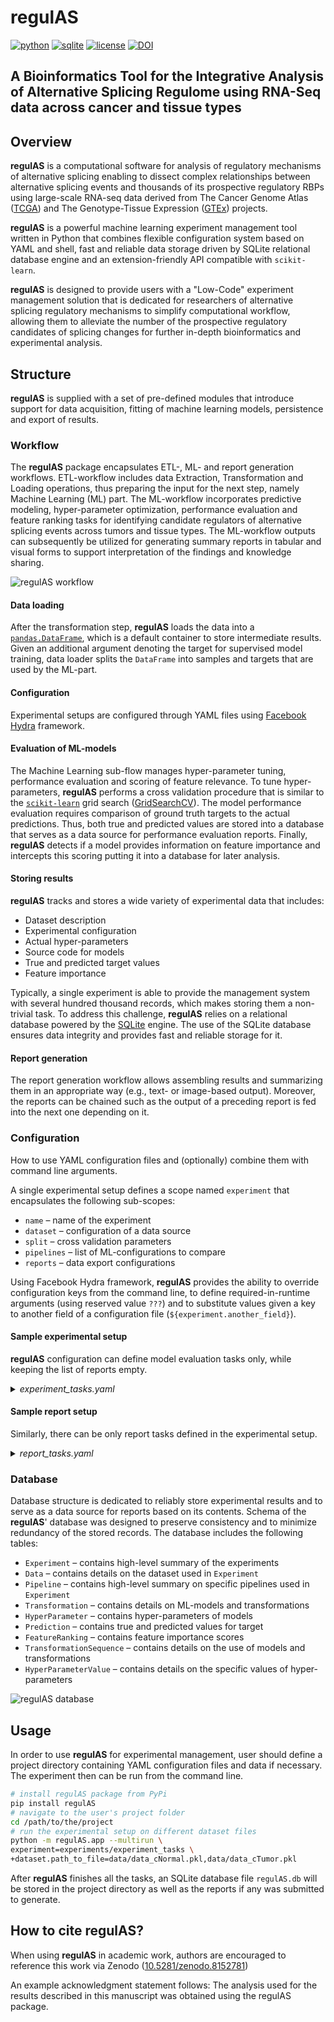 # regulAS
[![python](https://img.shields.io/badge/Python_3.7+-blue?logo=python&logoColor=white)](https://www.python.org/)
[![sqlite](https://img.shields.io/badge/SQLite-%2307405e.svg?logo=sqlite&logoColor=white)](https://sqlite.org/)
[![license](https://img.shields.io/badge/License-MIT-green.svg?labelColor=gray)](https://github.com/slipnitskaya/regulAS/blob/master/LICENSE)
[![DOI](https://zenodo.org/badge/DOI/10.5281/zenodo.8152781.svg)](https://doi.org/10.5281/zenodo.8152781)

## A Bioinformatics Tool for the Integrative Analysis of Alternative Splicing Regulome using RNA-Seq data across cancer and tissue types

## Overview

**regulAS** is a computational software for analysis of regulatory mechanisms of alternative splicing enabling to 
dissect complex relationships between alternative splicing events and thousands of its prospective regulatory RBPs using large-scale RNA-seq data derived 
from The Cancer Genome Atlas ([TCGA](https://www.cancer.gov/tcga)) and The Genotype-Tissue Expression ([GTEx](http://www.gtexportal.org/)) projects.


**regulAS** is a powerful machine learning experiment management tool written in Python that combines
flexible configuration system based on YAML and shell, fast and reliable data storage
driven by SQLite relational database engine and an extension-friendly API compatible
with `scikit-learn`.

**regulAS** is designed to provide users with a "Low-Code" experiment management solution that is 
dedicated for researchers of alternative splicing regulatory mechanisms to simplify computational workflow, 
allowing them to alleviate the number of the prospective regulatory candidates of splicing changes for further 
in-depth bioinformatics and experimental analysis.
 

## Structure

**regulAS** is supplied with a set of pre-defined modules that introduce support for data
acquisition, fitting of machine learning models, persistence and export of results.

### Workflow

The **regulAS** package encapsulates ETL-, ML- and report generation workflows.
ETL-workflow includes data Extraction, Transformation and Loading operations,
thus preparing the input for the next step, namely Machine Learning (ML) part.
The ML-workflow incorporates predictive modeling, hyper-parameter optimization, 
performance evaluation and feature ranking tasks for identifying candidate 
regulators of alternative splicing events across tumors and tissue types.
The ML-workflow outputs can subsequently be utilized for generating summary reports in
tabular and visual forms to support interpretation of the findings and knowledge sharing.

![regulAS workflow](https://raw.githubusercontent.com/slipnitskaya/regulAS/master/images/regulAS_workflow.png "regulAS workflow")

#### Data loading

After the transformation step, **regulAS** loads the data into a [`pandas.DataFrame`](https://pandas.pydata.org/docs/reference/api/pandas.DataFrame.html),
which is a default container to store intermediate results.
Given an additional argument denoting the target for supervised model training,
data loader splits the `DataFrame` into samples and targets that are used by the ML-part.

#### Configuration

Experimental setups are configured through YAML files using [Facebook Hydra](https://hydra.cc/) framework.


#### Evaluation of ML-models

The Machine Learning sub-flow manages hyper-parameter tuning, performance evaluation
and scoring of feature relevance.
To tune hyper-parameters, **regulAS** performs a cross validation procedure that is similar
to the [`scikit-learn`](https://scikit-learn.org) grid search ([GridSearchCV](https://scikit-learn.org/stable/modules/generated/sklearn.model_selection.GridSearchCV.html)).
The model performance evaluation requires comparison of ground truth targets to the actual predictions.
Thus, both true and predicted values are stored into a database that serves as a data source
for performance evaluation reports.
Finally, **regulAS** detects if a model provides information on feature importance
and intercepts this scoring putting it into a database for later analysis.

#### Storing results

**regulAS** tracks and stores a wide variety of experimental data that includes:

 * Dataset description
 * Experimental configuration
 * Actual hyper-parameters
 * Source code for models
 * True and predicted target values
 * Feature importance

Typically, a single experiment is able to provide the management system with several hundred
thousand records, which makes storing them a non-trivial task.
To address this challenge, **regulAS** relies on a relational database
powered by the [SQLite](https://www.sqlite.org) engine.
The use of the SQLite database ensures data integrity and provides fast and reliable storage for it.

#### Report generation
The report generation workflow allows assembling results and summarizing them in an appropriate
way (e.g., text- or image-based output).
Moreover, the reports can be chained such as the output of a preceding report is fed into
the next one depending on it.

### Configuration
How to use YAML configuration files and (optionally) combine them with command line arguments.

A single experimental setup defines a scope named `experiment` that encapsulates
the following sub-scopes:

 * `name` &ndash; name of the experiment
 * `dataset` &ndash; configuration of a data source
 * `split` &ndash; cross validation parameters
 * `pipelines` &ndash; list of ML-configurations to compare
 * `reports` &ndash; data export configurations

Using Facebook Hydra framework, **regulAS** provides the ability to override configuration
keys from the command line, to define required-in-runtime arguments (using reserved value `???`)
and to substitute values given a key to another field of a configuration file (`${experiment.another_field}`).

#### Sample experimental setup

**regulAS** configuration can define model evaluation tasks only, while keeping the list
of reports empty.

<details>
  <summary><i>experiment_tasks.yaml</i></summary>

``` YAML
name: lr_svr_tmr

dataset:
  _target_: regulAS.utils.PickleLoader
  name: RNA-Seq
  meta: some fancy description
  path_to_file: ???
  objective: psi

split:
  _target_: sklearn.model_selection.ShuffleSplit
  n_splits: 5
  test_size: 0.2
  train_size: null
  random_state: ${random_state}

pipelines:
  - transformations:
      ZScore:
        _target_: sklearn.preprocessing.StandardScaler
    model:
      LinearRegression:
        _target_: sklearn.linear_model.ElasticNet
        l1_ratio: 0.2
        _varargs_:
          alpha: [0.1, 0.5, 1.0]

  - transformations:
      MinMax:
        _target_: sklearn.preprocessing.MinMaxScaler
    model:
      SupportVectorMachine:
        _target_: sklearn.svm.SVR
        kernel: linear
        _varargs_:
          C: [0.1, 0.5, 1.0]

reports: null
```

</details>

#### Sample report setup

Similarly, there can be only report tasks defined in the experimental setup.

<details>
  <summary><i>report_tasks.yaml</i></summary>

``` YAML
name: lr_svr_tmr

dataset: null
split: null
pipelines: null

reports:
  MSE:
    _target_: regulAS.reports.ModelPerformanceReport
    experiment_name: ${experiment.name}
    loss_fn: sklearn.metrics.mean_squared_error

  PearsonR:
    _target_: regulAS.reports.ModelPerformanceReport
    experiment_name: ${experiment.name}
    score_fn: scipy.stats.pearsonr

  FeatureRanking:
    _depends_on_: ["MSE"]
    _target_: regulAS.reports.FeatureRankingReport
    experiment_name: ${experiment.name}
    sort_by: "${experiment.reports.MSE.loss_fn}:test:mean"
    sort_ascending: true
    top_k_models: 3
    top_k_features: null

  PerformanceCSV:
    _depends_on_: ["MSE", "PearsonR"]
    _target_: regulAS.reports.ExportCSV
    output_dir: reports
    sep: ";"

  RankingCSV:
    _depends_on_: ["FeatureRanking"]
    _target_: regulAS.reports.ExportCSV
    output_dir: reports
    sep: ";"
```

</details>

### Database

Database structure is dedicated to reliably store experimental results and to serve
as a data source for reports based on its contents.
Schema of the **regulAS**' database was designed to preserve consistency and to
minimize redundancy of the stored records.
The database includes the following tables:

 * `Experiment` &ndash; contains high-level summary of the experiments
 * `Data` &ndash; contains details on the dataset used in `Experiment`
 * `Pipeline` &ndash; contains high-level summary on specific pipelines used in `Experiment`
 * `Transformation` &ndash; contains details on ML-models and transformations
 * `HyperParameter` &ndash; contains hyper-parameters of models
 * `Prediction` &ndash; contains true and predicted values for target
 * `FeatureRanking` &ndash; contains feature importance scores
 * `TransformationSequence` &ndash; contains details on the use of models and transformations
 * `HyperParameterValue` &ndash; contains details on the specific values of hyper-parameters

![regulAS database](https://raw.githubusercontent.com/slipnitskaya/regulAS/master/images/regulAS_database.png "regulAS database")

## Usage

In order to use **regulAS** for experimental management, user should define a project directory
containing YAML configuration files and data if necessary.
The experiment then can be run from the command line.

``` Bash
# install regulAS package from PyPi
pip install regulAS
# navigate to the user's project folder
cd /path/to/the/project
# run the experimental setup on different dataset files
python -m regulAS.app --multirun \
experiment=experiments/experiment_tasks \
+dataset.path_to_file=data/data_cNormal.pkl,data/data_cTumor.pkl
```

After **regulAS** finishes all the tasks, an SQLite database file `regulAS.db` will be stored
in the project directory as well as the reports if any was submitted to generate.

## How to cite regulAS?
When using **regulAS** in academic work, authors are encouraged to reference this work via Zenodo 
([10.5281/zenodo.8152781](https://doi.org/10.5281/zenodo.8152781))

An example acknowledgment statement follows: The analysis used for the results 
described in this manuscript was obtained using the regulAS package.

